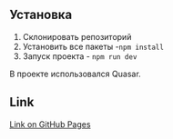 ## Установка

1. Склонировать репозиторий
2. Установить все пакеты -`npm install`
3. Запуск проекта - `npm run dev`

В проекте использовался Quasar.

## Link

[Link on GitHub Pages](https://noimanusa.github.io/Test-Blog/)

